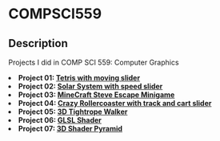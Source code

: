 # COMPSCI559

## Description
<p> Projects I did in COMP SCI 559: Computer Graphics
  <li> <b>Project 01: <a href="https://github.com/arunike/CS559/blob/main/Project%2001/Programming%20Assignment%20%231.pdf" target="blank">Tetris with moving slider</a> </b> </li> 
  <li> <b>Project 02: <a href="https://github.com/arunike/CS559/blob/main/Project%2002/Programming%20Assignment%20%232.pdf" target="blank">Solar System with speed slider</a> </b </li>
  <li> <b>Project 03: <a href="https://github.com/arunike/CS559/blob/main/Project%2003/Programming%20Assignment%20%233.pdf" target="blank">MineCraft Steve Escape Minigame</a> </b </li>
  <li> <b>Project 04: <a href="https://github.com/arunike/CS559/blob/main/Project%2004/Programming%20Assignment%20%234.pdf" target="blank">Crazy Rollercoaster with track and cart slider</a> </b </li>
  <li> <b>Project 05: <a href="https://github.com/arunike/CS559/blob/main/Project%2005/Programming%20Assignment%20%235.pdf" target="blank">3D Tightrope Walker</a> </b </li>
  <li> <b>Project 06: <a href="https://github.com/arunike/CS559/blob/main/Project%2006/Programming%20Assignment%20%236.pdf" target="blank">GLSL Shader</a> </b </li>
  <li> <b>Project 07: <a href="https://github.com/arunike/CS559/blob/main/Project%2007/Programming%20Assignment%20%237.pdf" target="blank">3D Shader Pyramid</a> </b </li>
</p>
